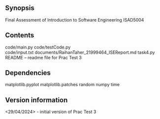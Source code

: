 ## Synopsis
Final Assessment of Introduction to Software Engineering ISAD5004

## Contents
code/main.py
code/testCode.py  
code/input.txt
documents/RaihanTaher_21999464_ISEReport.md
task4.py
README – readme file for Prac Test 3
 
## Dependencies
matplotlib.pyplot
matplotlib.patches
random
numpy
time
 
## Version information
<29/04/2024> - initial version of Prac Test 3
